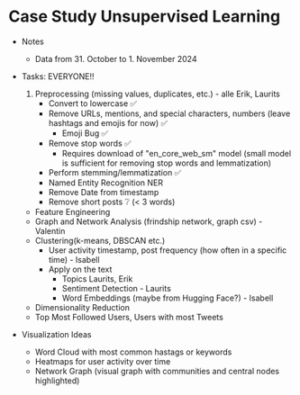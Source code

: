 # Case Study Unsupervised Learning

- Notes
    - Data from 31. October to 1. November 2024

- Tasks: EVERYONE!!
    1. Preprocessing (missing values, duplicates, etc.) - alle Erik, Laurits
        - Convert to lowercase ✅
        - Remove URLs, mentions, and special characters, numbers (leave hashtags and emojis for now) ✅
            - Emoji Bug ✅
        - Remove stop words ✅
            - Requires download of "en_core_web_sm" model (small model is sufficient for removing stop words and lemmatization)
        - Perform stemming/lemmatization ✅
        - Named Entity Recognition NER
        - Remove Date from timestamp
        - Remove short posts ❔ (< 3 words)
    - Feature Engineering
    - Graph and Network Analysis (frindship network, graph csv) - Valentin
    - Clustering(k-means, DBSCAN etc.)
        - User activity timestamp, post frequency (how often in a specific time) - Isabell
        - Apply on the text
            - Topics Laurits, Erik
            - Sentiment Detection - Laurits
            - Word Embeddings (maybe from Hugging Face?) - Isabell
    - Dimensionality Reduction
    - Top Most Followed Users, Users with most Tweets

- Visualization Ideas
    - Word Cloud with most common hastags or keywords
    - Heatmaps for user activity over time
    - Network Graph (visual graph with communities and central nodes highlighted)
